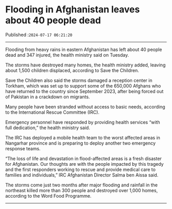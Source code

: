 # Flooding in Afghanistan leaves about 40 people dead

Published :`2024-07-17 06:21:20`

---

Flooding from heavy rains in eastern Afghanistan has left about 40 people dead and 347 injured, the health ministry said on Tuesday.

The storms have destroyed many homes, the health ministry added, leaving about 1,500 children displaced, according to Save the Children.

Save the Children also said the storms damaged a reception center in Torkham, which was set up to support some of the 650,000 Afghans who have returned to the country since September 2023, after being forced out of Pakistan in a crackdown on migrants.

Many people have been stranded without access to basic needs, according to the International Rescue Committee (IRC).

Emergency personnel have responded by providing health services “with full dedication,” the health ministry said.

The IRC has deployed a mobile health team to the worst affected areas in Nangarhar province and is preparing to deploy another two emergency response teams.

“The loss of life and devastation in flood-affected areas is a fresh disaster for Afghanistan. Our thoughts are with the people impacted by this tragedy and the first responders working to rescue and provide medical care to families and individuals,” IRC Afghanistan Director Salma ben Aissa said.

The storms come just two months after major flooding and rainfall in the northeast killed more than 300 people and destroyed over 1,000 homes, according to the Word Food Programme.

---

